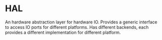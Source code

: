 # HAL
An hardware abstraction layer for hardware IO. Provides a generic interface to access IO ports for different platforms.
Has different backends, each provides a different implementation for different platform.


